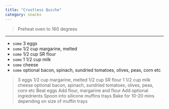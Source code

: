 ```yaml
---
title: "Crustless Quiche"
category: snacks
---
```



> Preheat oven to 160 degrees

---

* `some` 3 eggs
* `some` 1/2 cup margarine, melted
* `some` 1/2 cup SR flour
* `some` 1 1/2 cup milk
* `some` cheese
* `some` optional bacon, spinach, sundried tomatoes, olives, peas, corn etc

> 3 eggs 1/2 cup margarine, melted 1/2 cup SR flour 1 1/2 cup milk cheese optional bacon, spinach, sundried tomatoes, olives, peas, corn etc Beat eggs Add flour, margarine and flour Add optional ingredrients Spoon into silicone muffins trays Bake for 10-20 mins depending on size of muffin trays

